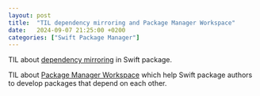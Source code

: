 ```yaml
---
layout: post
title:  "TIL dependency mirroring and Package Manager Workspace"
date:   2024-09-07 21:25:00 +0200
categories: ["Swift Package Manager"]
---
```

TIL about [dependency mirroring](https://github.com/swiftlang/swift-evolution/blob/main/proposals/0219-package-manager-dependency-mirroring.md) in Swift package.

TIL about [Package Manager Workspace](https://github.com/aciidgh/swift-evolution/blob/workspace/proposals/NNNN-package-manager-workspaces.md) which help Swift package authors to develop packages that depend on each other.
